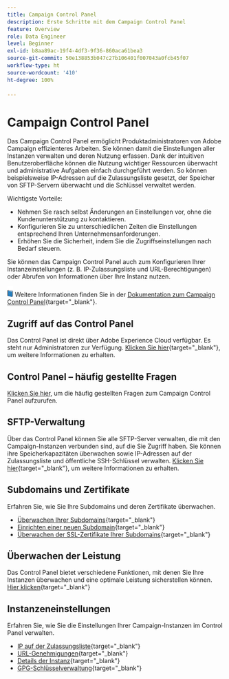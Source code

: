 ```yaml
---
title: Campaign Control Panel
description: Erste Schritte mit dem Campaign Control Panel
feature: Overview
role: Data Engineer
level: Beginner
exl-id: b8aa89ac-19f4-4df3-9f36-860aca61bea3
source-git-commit: 50e138853b047c27b106401f007043a0fcb45f07
workflow-type: ht
source-wordcount: '410'
ht-degree: 100%

---
```


# Campaign Control Panel

Das Campaign Control Panel ermöglicht Produktadministratoren von Adobe Campaign effizienteres Arbeiten. Sie können damit die Einstellungen aller Instanzen verwalten und deren Nutzung erfassen. Dank der intuitiven Benutzeroberfläche können die Nutzung wichtiger Ressourcen überwacht und administrative Aufgaben einfach durchgeführt werden. So können beispielsweise IP-Adressen auf die Zulassungsliste gesetzt, der Speicher von SFTP-Servern überwacht und die Schlüssel verwaltet werden.

Wichtigste Vorteile:

* Nehmen Sie rasch selbst Änderungen an Einstellungen vor, ohne die Kundenunterstützung zu kontaktieren.
* Konfigurieren Sie zu unterschiedlichen Zeiten die Einstellungen entsprechend Ihren Unternehmensanforderungen.
* Erhöhen Sie die Sicherheit, indem Sie die Zugriffseinstellungen nach Bedarf steuern.

Sie können das Campaign Control Panel auch zum Konfigurieren Ihrer Instanzeinstellungen (z. B. IP-Zulassungsliste und URL-Berechtigungen) oder Abrufen von Informationen über Ihre Instanz nutzen.

![](../assets/do-not-localize/book.png) Weitere Informationen finden Sie in der [Dokumentation zum Campaign Control Panel](https://experienceleague.adobe.com/docs/control-panel/using/control-panel-home.html?lang=de){target=&quot;_blank&quot;}.

## Zugriff auf das Control Panel

Das Control Panel ist direkt über Adobe Experience Cloud verfügbar. Es steht nur Administratoren zur Verfügung. [Klicken Sie hier](https://experienceleague.adobe.com/docs/control-panel/using/discover-control-panel/accessing-control-panel.html?lang=de){target=&quot;_blank&quot;}, um weitere Informationen zu erhalten.

## Control Panel – häufig gestellte Fragen

[Klicken Sie hier](https://experienceleague.adobe.com/docs/control-panel/using/faq.html?lang=de#control-panel), um die häufig gestellten Fragen zum Campaign Control Panel aufzurufen.

## SFTP-Verwaltung

Über das Control Panel können Sie alle SFTP-Server verwalten, die mit den Campaign-Instanzen verbunden sind, auf die Sie Zugriff haben. Sie können ihre Speicherkapazitäten überwachen sowie IP-Adressen auf der Zulassungsliste und öffentliche SSH-Schlüssel verwalten. [Klicken Sie hier](https://experienceleague.adobe.com/docs/control-panel/using/sftp-management/about-sftp-management.html?lang=de#sftp-management){target=&quot;_blank&quot;}, um weitere Informationen zu erhalten.

## Subdomains und Zertifikate

Erfahren Sie, wie Sie Ihre Subdomains und deren Zertifikate überwachen.

* [Überwachen Ihrer Subdomains](https://experienceleague.adobe.com/docs/control-panel/using/subdomains-and-certificates/monitoring-subdomains.html?lang=de){target=&quot;_blank&quot;}
* [Einrichten einer neuen Subdomain](https://experienceleague.adobe.com/docs/control-panel/using/subdomains-and-certificates/setting-up-new-subdomain.html?lang=de){target=&quot;_blank&quot;}
* [Überwachen der SSL-Zertifikate Ihrer Subdomains](https://experienceleague.adobe.com/docs/control-panel/using/subdomains-and-certificates/monitoring-ssl-certificates.html?lang=de){target=&quot;_blank&quot;}

## Überwachen der Leistung

Das Control Panel bietet verschiedene Funktionen, mit denen Sie Ihre Instanzen überwachen und eine optimale Leistung sicherstellen können. [Hier klicken](https://experienceleague.adobe.com/docs/control-panel/using/performance-monitoring/about-performance-monitoring.html?lang=de){target=&quot;_blank&quot;}


## Instanzeneinstellungen

Erfahren Sie, wie Sie die Einstellungen Ihrer Campaign-Instanzen im Control Panel verwalten.
* [IP auf der Zulassungsliste](https://experienceleague.adobe.com/docs/control-panel/using/instances-settings/ip-allow-listing-instance-access.html?lang=de){target=&quot;_blank&quot;}
* [URL-Genehmigungen](https://experienceleague.adobe.com/docs/control-panel/using/instances-settings/url-permissions.html?lang=de){target=&quot;_blank&quot;}
* [Details der Instanz](https://experienceleague.adobe.com/docs/control-panel/using/instances-settings/instance-details.html?lang=de){target=&quot;_blank&quot;}
* [GPG-Schlüsselverwaltung](https://experienceleague.adobe.com/docs/control-panel/using/instances-settings/gpg-keys-management.html?lang=de){target=&quot;_blank&quot;}
